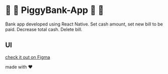 # :pig2: :money_with_wings: PiggyBank-App :pig2: :money_with_wings:
Bank app developed using React Native. Set cash amount, set new bill to be paid. Decrease total cash. Delete bill.

## UI

[check it out on Figma](https://www.figma.com/file/cVXBWwjVunZc5oIEeiVpMe/PiggyPay?node-id=0%3A1)

made with :hearts:

